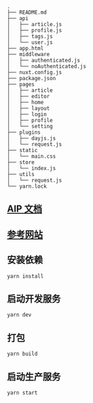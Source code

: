 ```
.
├── README.md
├── api
│   ├── article.js
│   ├── profile.js
│   ├── tags.js
│   └── user.js
├── app.html
├── middleware
│   ├── authenticated.js
│   └── noAuthenticated.js
├── nuxt.config.js
├── package.json
├── pages
│   ├── article
│   ├── editor
│   ├── home
│   ├── layout
│   ├── login
│   ├── profile
│   └── setting
├── plugins
│   ├── dayjs.js
│   └── request.js
├── static
│   └── main.css
├── store
│   └── index.js
├── utils
│   └── request.js
└── yarn.lock
```

## [AIP 文档](https://github.com/gothinkster/realworld/tree/master/api)

## [参考网站](https://demo.realworld.io/#/)

## 安装依赖

```
yarn install
```

## 启动开发服务

```
yarn dev
```

## 打包

```
yarn build
```

## 启动生产服务

```
yarn start
```
